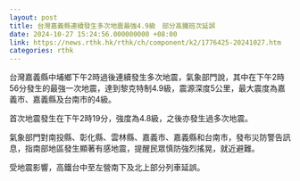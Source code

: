 ```yaml
---
layout: post
title: 台灣嘉義縣連續發生多次地震最強4.9級　部分高鐵班次延誤
date: 2024-10-27 15:24:56.000000000 +08:00
link: https://news.rthk.hk/rthk/ch/component/k2/1776425-20241027.htm
categories: rthk
---
```


台灣嘉義縣中埔鄉下午2時過後連續發生多次地震，氣象部門說，其中在下午2時56分發生的最強一次地震，達到黎克特制4.9級，震源深度5公里，最大震度為嘉義市、嘉義縣及台南市的4級。

首次地震發生在下午2時19分，強度為4.8級，之後亦發生過多次地震。

氣象部門對南投縣、彰化縣、雲林縣、嘉義市、嘉義縣和台南市，發布災防警告訊息，指南部地區發生顯著有感地震，提醒民眾慎防強烈搖晃，就近避難。

受地震影響，高鐵台中至左營南下及北上部分列車延誤。

